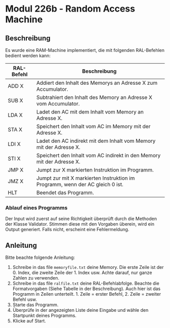 # Modul 226b - Random Access Machine
## Beschreibung
Es wurde eine RAM-Machine implementiert, die mit folgenden RAL-Befehlen bedient werden kann:  

| RAL-Befehl   | Beschreibung                                                                           |
|--------------|----------------------------------------------------------------------------------------|
|     ADD X    |     Addiert den   Inhalt des Memorys an Adresse X zum Accumulator.                     |
|     SUB X    |     Subtrahiert   den Inhalt des Memory an Adresse X vom Accumulator.                  |
|     LDA X    |     Ladet den AC mit dem Inhalt vom   Memory an Adresse X.                             |
|     STA X    |     Speichert den   Inhalt vom AC im Memory mit der Adresse X.                         |
|     LDI X    |     Ladet den AC indirekt mit dem   Inhalt vom Memory mit der Adresse X.               |
|     STI X    |     Speichert den   Inhalt vom AC indirekt in den Memory mit der Adresse X.            |
|     JMP X    |     Jumpt zur X markierten Instruktion   im Programm.                                  |
|     JMZ X    |     Jumpt zur mit   X markierten Instruktion im Programm, wenn der AC gleich 0 ist.    |
|     HLT      |     Beendet das Programm.                                                              |  

### Ablauf eines Programms
Der Input wird zuerst auf seine Richtigkeit überprüft durch die Methoden der Klasse Validator. Stimmen diese mit den Vorgaben überein, wird ein Output generiert. Falls nicht, erscheint eine Fehlermeldung.  

## Anleitung
Bitte beachte folgende Anleitung:  
1. Schreibe in das file `memoryfile.txt` deine Memory. Die erste Zeile ist der 0. Index, die zweite Zeile der 1. Index usw. Achte darauf, nur ganze Zahlen zu verwenden.
2. Schreibe in das file `ralfile.txt` deine RAL-Befehlabfolge. Beachte die Formatvorgaben (Siehe Tabelle in der Beschreibung). Auch hier ist das Programm in Zeilen unterteilt. 1. Zeile = erster Befehl, 2. Zeile = zweiter Befehl usw.
3. Starte das Programm.
4. Überprüfe in der angezeigten Liste deine Eingabe und wähle den Startpunkt deines Programms.
5. Klicke auf Start.